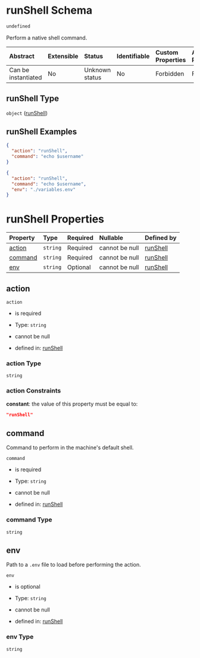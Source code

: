 # runShell Schema

```txt
undefined
```

Perform a native shell command.

| Abstract            | Extensible | Status         | Identifiable | Custom Properties | Additional Properties | Access Restrictions | Defined In                                                                 |
| :------------------ | :--------- | :------------- | :----------- | :---------------- | :-------------------- | :------------------ | :------------------------------------------------------------------------- |
| Can be instantiated | No         | Unknown status | No           | Forbidden         | Forbidden             | none                | [runShell\_v1.schema.json](runShell_v1.schema.json "open original schema") |

## runShell Type

`object` ([runShell](runshell_v1.md))

## runShell Examples

```json
{
  "action": "runShell",
  "command": "echo $username"
}
```

```json
{
  "action": "runShell",
  "command": "echo $username",
  "env": "./variables.env"
}
```

# runShell Properties

| Property            | Type     | Required | Nullable       | Defined by                                                                    |
| :------------------ | :------- | :------- | :------------- | :---------------------------------------------------------------------------- |
| [action](#action)   | `string` | Required | cannot be null | [runShell](runshell_v1-properties-action.md "undefined#/properties/action")   |
| [command](#command) | `string` | Required | cannot be null | [runShell](runshell_v1-properties-command.md "undefined#/properties/command") |
| [env](#env)         | `string` | Optional | cannot be null | [runShell](runshell_v1-properties-env.md "undefined#/properties/env")         |

## action



`action`

*   is required

*   Type: `string`

*   cannot be null

*   defined in: [runShell](runshell_v1-properties-action.md "undefined#/properties/action")

### action Type

`string`

### action Constraints

**constant**: the value of this property must be equal to:

```json
"runShell"
```

## command

Command to perform in the machine's default shell.

`command`

*   is required

*   Type: `string`

*   cannot be null

*   defined in: [runShell](runshell_v1-properties-command.md "undefined#/properties/command")

### command Type

`string`

## env

Path to a `.env` file to load before performing the action.

`env`

*   is optional

*   Type: `string`

*   cannot be null

*   defined in: [runShell](runshell_v1-properties-env.md "undefined#/properties/env")

### env Type

`string`
